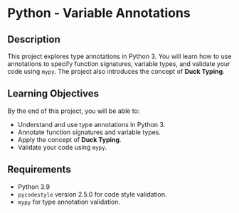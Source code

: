 # Python - Variable Annotations

## Description
This project explores type annotations in Python 3. You will learn how to use annotations to specify function signatures, variable types, and validate your code using `mypy`. The project also introduces the concept of **Duck Typing**.

## Learning Objectives
By the end of this project, you will be able to:
- Understand and use type annotations in Python 3.
- Annotate function signatures and variable types.
- Apply the concept of **Duck Typing**.
- Validate your code using `mypy`.

## Requirements
- Python 3.9
- `pycodestyle` version 2.5.0 for code style validation.
- `mypy` for type annotation validation.
